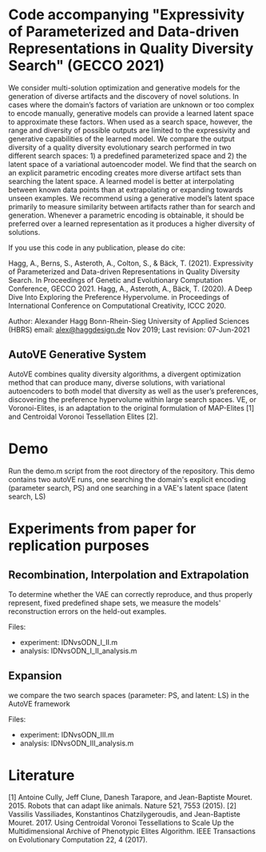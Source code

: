 # Code accompanying "Expressivity of Parameterized and Data-driven Representations in Quality Diversity Search" (GECCO 2021)

We consider multi-solution optimization and generative models for the generation of diverse artifacts and the discovery of novel solutions. In cases where the domain’s factors of variation are unknown or too complex to encode manually, generative models can provide a learned latent space to approximate these factors. When used as a search space, however, the range and diversity of possible outputs are limited to the expressivity and generative capabilities of the learned model. We compare the output diversity of a quality diversity evolutionary search performed in two different search spaces: 1) a predefined parameterized space and 2) the latent space of a variational autoencoder model. We find that the search on an explicit parametric encoding creates more diverse artifact sets than searching the latent space. A learned model is better at interpolating between known data points than at extrapolating or expanding towards unseen examples. We recommend using a generative model’s latent space primarily to measure similarity between artifacts rather than for search and generation. Whenever a parametric encoding is obtainable, it should be preferred over a learned representation as it produces a higher diversity of solutions.

If you use this code in any publication, please do cite:

Hagg, A., Berns, S., Asteroth, A., Colton, S., & Bäck, T. (2021). Expressivity of Parameterized and Data-driven Representations in Quality Diversity Search. In Proceedings of Genetic and Evolutionary Computation Conference, GECCO 2021.
Hagg, A., Asteroth, A., Bäck, T. (2020). A Deep Dive Into Exploring the Preference Hypervolume. in Proceedings of International Conference on Computational Creativity, ICCC 2020.

Author: Alexander Hagg
Bonn-Rhein-Sieg University of Applied Sciences (HBRS)
email: alex@haggdesign.de
Nov 2019; Last revision: 07-Jun-2021

## AutoVE Generative System

AutoVE combines quality diversity algorithms, a divergent optimization method that can produce many, diverse solutions, with variational autoencoders to both model that diversity as well as the user’s preferences, discovering the preference hypervolume within large search spaces. VE, or Voronoi-Elites, is an adaptation to the original formulation of MAP-Elites [1] and Centroidal Voronoi Tessellation Elites [2].

# Demo

Run the demo.m script from the root directory of the repository. This demo contains two autoVE runs, one searching the domain's explicit encoding (parameter search, PS) and one searching in a VAE's latent space (latent search, LS)

# Experiments from paper for replication purposes

## Recombination, Interpolation and Extrapolation
To determine whether the VAE can correctly reproduce, and thus properly represent, fixed predefined shape sets, we measure the models' reconstruction errors on the held-out examples.

Files:
- experiment: IDNvsODN_I_II.m
- analysis: IDNvsODN_I_II_analysis.m

## Expansion
we compare the two search spaces (parameter: PS, and latent: LS) in the AutoVE framework

Files:
- experiment: IDNvsODN_III.m
- analysis: IDNvsODN_III_analysis.m

# Literature
[1] Antoine Cully, Jeff Clune, Danesh Tarapore, and Jean-Baptiste Mouret. 2015. Robots that can adapt like animals. Nature 521, 7553 (2015).
[2] Vassilis Vassiliades, Konstantinos Chatzilygeroudis, and Jean-Baptiste Mouret. 2017. Using Centroidal Voronoi Tessellations to Scale Up the Multidimensional Archive of Phenotypic Elites Algorithm. IEEE Transactions on Evolutionary Computation 22, 4 (2017).